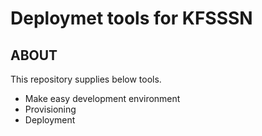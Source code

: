 Deploymet tools for KFSSSN
===========================

ABOUT
-----
This repository supplies below tools.  
* Make easy development environment
* Provisioning
* Deployment

